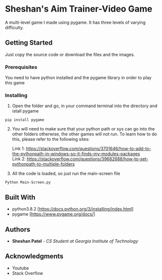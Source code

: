 # Sheshan's Aim Trainer-Video Game

A multi-level game I made using pygame. It has three levels of varying difficulty.

## Getting Started

Just copy the source code or download the files and the images.

### Prerequisites

You need to have python installed and the pygame library in order to play this game


### Installing

1. Open the folder and go, in your command terminal into the directory and istall pygame

```
pip install pygame
```

2. You will need to make sure that your python path or sys can go into the other folders otherwise, the other games will not run. To learn how to do this, please refer to the following sites:

    Link 1: https://stackoverflow.com/questions/3701646/how-to-add-to-the-pythonpath-in-windows-so-it-finds-my-modules-packages \
    Link 2: https://stackoverflow.com/questions/39682688/how-to-set-pythonpath-to-multiple-folders 

3. All the code is loaded, so just run the main-screen file

```
Python Main-Screen.py
```

## Built With

* python3.8.2 [https://docs.python.org/3/installing/index.html]
* pygame [https://www.pygame.org/docs/]


## Authors

* **Sheshan Patel** - *CS Student at Georgia Institute of Technology*

## Acknowledgments

* Youtube
* Stack Overflow
